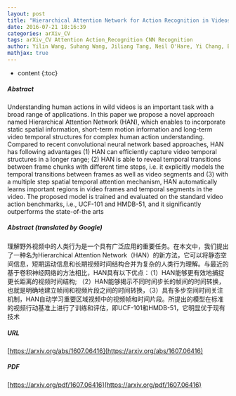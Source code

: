 ```yaml
---
layout: post
title: "Hierarchical Attention Network for Action Recognition in Videos"
date: 2016-07-21 18:16:39
categories: arXiv_CV
tags: arXiv_CV Attention Action_Recognition CNN Recognition
author: Yilin Wang, Suhang Wang, Jiliang Tang, Neil O'Hare, Yi Chang, Baoxin Li
mathjax: true
---
```


* content
{:toc}

##### Abstract
Understanding human actions in wild videos is an important task with a broad range of applications. In this paper we propose a novel approach named Hierarchical Attention Network (HAN), which enables to incorporate static spatial information, short-term motion information and long-term video temporal structures for complex human action understanding. Compared to recent convolutional neural network based approaches, HAN has following advantages (1) HAN can efficiently capture video temporal structures in a longer range; (2) HAN is able to reveal temporal transitions between frame chunks with different time steps, i.e. it explicitly models the temporal transitions between frames as well as video segments and (3) with a multiple step spatial temporal attention mechanism, HAN automatically learns important regions in video frames and temporal segments in the video. The proposed model is trained and evaluated on the standard video action benchmarks, i.e., UCF-101 and HMDB-51, and it significantly outperforms the state-of-the arts

##### Abstract (translated by Google)
理解野外视频中的人类行为是一个具有广泛应用的重要任务。在本文中，我们提出了一种名为Hierarchical Attention Network（HAN）的新方法，它可以将静态空间信息，短期运动信息和长期视频时间结构合并为复杂的人类行为理解。与最近的基于卷积神经网络的方法相比，HAN具有以下优点：（1）HAN能够更有效地捕捉更长距离的视频时间结构; （2）HAN能够揭示不同时间步长的帧间的时间转换，也就是明确地建立帧间和视频片段之间的时间转换，（3）具有多步空间时间关注机制，HAN自动学习重要区域视频中的视频帧和时间片段。所提出的模型在标准的视频行动基准上进行了训练和评估，即UCF-101和HMDB-51，它明显优于现有技术

##### URL
[https://arxiv.org/abs/1607.06416](https://arxiv.org/abs/1607.06416)

##### PDF
[https://arxiv.org/pdf/1607.06416](https://arxiv.org/pdf/1607.06416)

